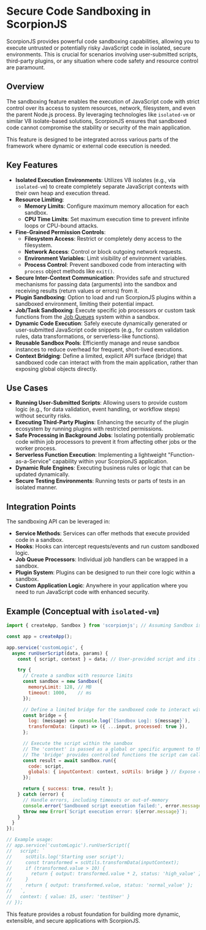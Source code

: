 # Secure Code Sandboxing in ScorpionJS

ScorpionJS provides powerful code sandboxing capabilities, allowing you to execute untrusted or potentially risky JavaScript code in isolated, secure environments. This is crucial for scenarios involving user-submitted scripts, third-party plugins, or any situation where code safety and resource control are paramount.

## Overview

The sandboxing feature enables the execution of JavaScript code with strict control over its access to system resources, network, filesystem, and even the parent Node.js process. By leveraging technologies like `isolated-vm` or similar V8 isolate-based solutions, ScorpionJS ensures that sandboxed code cannot compromise the stability or security of the main application.

This feature is designed to be integrated across various parts of the framework where dynamic or external code execution is needed.

## Key Features

- **Isolated Execution Environments**: Utilizes V8 isolates (e.g., via `isolated-vm`) to create completely separate JavaScript contexts with their own heap and execution thread.
- **Resource Limiting**:
    - **Memory Limits**: Configure maximum memory allocation for each sandbox.
    - **CPU Time Limits**: Set maximum execution time to prevent infinite loops or CPU-bound attacks.
- **Fine-Grained Permission Controls**:
    - **Filesystem Access**: Restrict or completely deny access to the filesystem.
    - **Network Access**: Control or block outgoing network requests.
    - **Environment Variables**: Limit visibility of environment variables.
    - **Process Control**: Prevent sandboxed code from interacting with `process` object methods like `exit()`.
- **Secure Inter-Context Communication**: Provides safe and structured mechanisms for passing data (arguments) into the sandbox and receiving results (return values or errors) from it.
- **Plugin Sandboxing**: Option to load and run ScorpionJS plugins within a sandboxed environment, limiting their potential impact.
- **Job/Task Sandboxing**: Execute specific job processors or custom task functions from the [Job Queues](./job-queues.md) system within a sandbox.
- **Dynamic Code Execution**: Safely execute dynamically generated or user-submitted JavaScript code snippets (e.g., for custom validation rules, data transformations, or serverless-like functions).
- **Reusable Sandbox Pools**: Efficiently manage and reuse sandbox instances to reduce overhead for frequent, short-lived executions.
- **Context Bridging**: Define a limited, explicit API surface (bridge) that sandboxed code can interact with from the main application, rather than exposing global objects directly.

## Use Cases

- **Running User-Submitted Scripts**: Allowing users to provide custom logic (e.g., for data validation, event handling, or workflow steps) without security risks.
- **Executing Third-Party Plugins**: Enhancing the security of the plugin ecosystem by running plugins with restricted permissions.
- **Safe Processing in Background Jobs**: Isolating potentially problematic code within job processors to prevent it from affecting other jobs or the worker process.
- **Serverless Function Execution**: Implementing a lightweight "Function-as-a-Service" capability within your ScorpionJS application.
- **Dynamic Rule Engines**: Executing business rules or logic that can be updated dynamically.
- **Secure Testing Environments**: Running tests or parts of tests in an isolated manner.

## Integration Points

The sandboxing API can be leveraged in:

- **Service Methods**: Services can offer methods that execute provided code in a sandbox.
- **Hooks**: Hooks can intercept requests/events and run custom sandboxed logic.
- **Job Queue Processors**: Individual job handlers can be wrapped in a sandbox.
- **Plugin System**: Plugins can be designed to run their core logic within a sandbox.
- **Custom Application Logic**: Anywhere in your application where you need to run JavaScript code with enhanced security.

## Example (Conceptual with `isolated-vm`)

```javascript
import { createApp, Sandbox } from 'scorpionjs'; // Assuming Sandbox is part of ScorpionJS core

const app = createApp();

app.service('customLogic', {
  async runUserScript(data, params) {
    const { script, context } = data; // User-provided script and its input context

    try {
      // Create a sandbox with resource limits
      const sandbox = new Sandbox({
        memoryLimit: 128, // MB
        timeout: 1000,    // ms
      });

      // Define a limited bridge for the sandboxed code to interact with
      const bridge = {
        log: (message) => console.log(`[Sandbox Log]: ${message}`),
        transformData: (input) => ({ ...input, processed: true }),
      };

      // Execute the script within the sandbox
      // The 'context' is passed as a global or specific argument to the script
      // The 'bridge' provides controlled functions the script can call
      const result = await sandbox.run({
        code: script,
        globals: { inputContext: context, scUtils: bridge } // Expose context and utils
      });

      return { success: true, result };
    } catch (error) {
      // Handle errors, including timeouts or out-of-memory
      console.error('Sandboxed script execution failed:', error.message);
      throw new Error(`Script execution error: ${error.message}`);
    }
  }
});

// Example usage:
// app.service('customLogic').runUserScript({
//   script: `
//     scUtils.log('Starting user script');
//     const transformed = scUtils.transformData(inputContext);
//     if (transformed.value > 10) {
//       return { output: transformed.value * 2, status: 'high_value' };
//     }
//     return { output: transformed.value, status: 'normal_value' };
//   `,
//   context: { value: 15, user: 'testUser' }
// });
```

This feature provides a robust foundation for building more dynamic, extensible, and secure applications with ScorpionJS.
